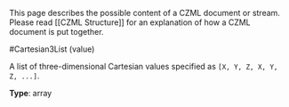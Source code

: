 This page describes the possible content of a CZML document or stream.  Please read [[CZML Structure]] for an explanation of how a CZML document is put together.

#Cartesian3List (value)

A list of three-dimensional Cartesian values specified as `[X, Y, Z, X, Y, Z, ...]`.

**Type**: array


